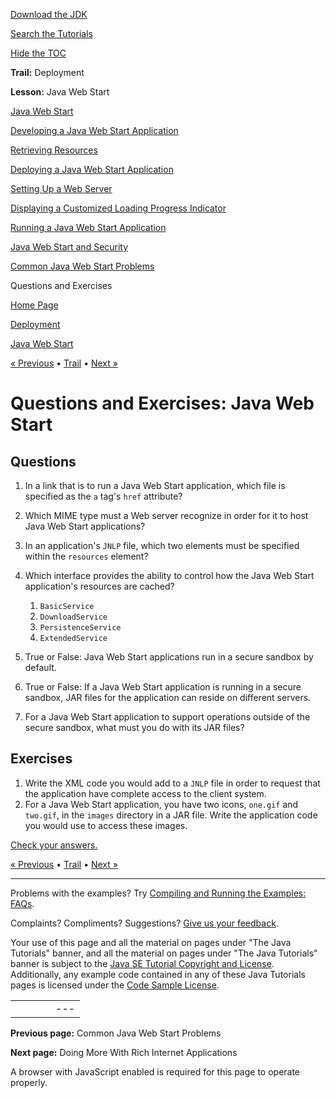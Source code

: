 [Download
the JDK](http://java.sun.com/javase/6/download.jsp)
  
[Search the
Tutorials](../../../search.html)
  
[Hide the TOC](javascript:toggleLeft())

**Trail:** Deployment
  
**Lesson:** Java Web Start

[Java Web Start](../index.html)

[Developing a Java Web Start Application](../developing.html)

[Retrieving Resources](../retrievingResources.html)

[Deploying a Java Web Start Application](../deploying.html)

[Setting Up a Web Server](../settingUpWebServerMimeType.html)

[Displaying a Customized Loading Progress Indicator](../customProgressIndicatorForAppln.html)

[Running a Java Web Start Application](../running.html)

[Java Web Start and Security](../security.html)

[Common Java Web Start Problems](../problems.html)

Questions and Exercises

[Home Page](../../../index.html)
>
[Deployment](../../index.html)
>
[Java Web Start](../index.html)

[« Previous](../problems.html) • [Trail](../../TOC.html) • [Next »](../../doingMoreWithRIA/index.html)

# Questions and Exercises: Java Web Start

## Questions

1. In a link that is to run a Java Web Start application, which file is specified as the `a` tag's `href` attribute?
2. Which MIME type must a Web server recognize in order for it to host Java Web Start applications?
3. In an application's `JNLP` file, which two elements must be specified within the `resources` element?
4. Which interface provides the ability to control how the Java Web Start application's resources are cached?

   1. `BasicService`
   2. `DownloadService`
   3. `PersistenceService`
   4. `ExtendedService`
5. True or False: Java Web Start applications run in a secure sandbox by default.
6. True or False: If a Java Web Start application is running in a secure sandbox, JAR files for the application can reside on different servers.
7. For a Java Web Start application to support operations outside of the secure sandbox, what must you do with its JAR files?

## Exercises

1. Write the XML code you would add to a `JNLP` file in order to request that the application have complete access to the client system.
2. For a Java Web Start application, you have two icons, `one.gif` and `two.gif`, in the `images` directory in a JAR file. Write the application code you would use to access these images.

[Check your answers.](answers.html)

[« Previous](../problems.html)
•
[Trail](../../TOC.html)
•
[Next »](../../doingMoreWithRIA/index.html)

---

Problems with the examples? Try [Compiling and Running
the Examples: FAQs](../../../information/run-examples.html).
  
Complaints? Compliments? Suggestions? [Give
us your feedback](http://download.oracle.com/javase/feedback.html).

Your use of this page and all the material on pages under "The Java Tutorials" banner,
and all the material on pages under "The Java Tutorials" banner is subject to the [Java SE Tutorial Copyright
and License](../../../information/license.html).
Additionally, any example code contained in any of these Java
Tutorials pages is licensed under the
[Code
Sample License](http://developers.sun.com/license/berkeley_license.html).

|  |  |  |  |  |
| --- | --- | --- | --- | --- |
| |  |  | | --- | --- | | duke image | Oracle logo | | [About Oracle](http://www.oracle.com/us/corporate/index.html) | [Oracle Technology Network](http://www.oracle.com/technology/index.html) | [Terms of Service](https://www.samplecode.oracle.com/servlets/CompulsoryClickThrough?type=TermsOfService) | Copyright © 1995, 2011 Oracle and/or its affiliates. All rights reserved. |

**Previous page:** Common Java Web Start Problems
  
**Next page:** Doing More With Rich Internet Applications




A browser with JavaScript enabled is required for this page to operate properly.